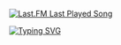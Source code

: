 

[![Last.FM Last Played Song](https://img.shields.io/endpoint?color=blueviolet&url=https://lastfm-last-played.biancarosa.com.br/Imnot_EdMateo/latest-song?format=shields.io)](https://www.last.fm/user/Imnot_EdMateo)

[![Typing SVG](https://readme-typing-svg.demolab.com?font=Fira+Code&size=350&duration=1000&pause=1000&color=EBDBB2&center=true&vCenter=true&random=true&width=1500&height=500&lines=Hello;Hola;Saluton)](https://git.io/typing-svg)

